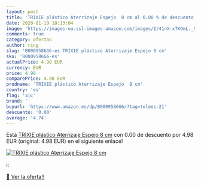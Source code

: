 ```yaml
---
layout: post
title: 'TRIXIE plástico Aterrizaje Espejo  8 cm al 0.00 % de descuento'
date: 2020-01-19 18:13:04
image: 'https://images-eu.ssl-images-amazon.com/images/I/41nX-xTKOmL._SL400_.jpg'
comments: true
category: ofertas
author: ring
slug: 'B0009586G6-es TRIXIE plástico Aterrizaje Espejo 8 cm'
sku: 'B0009586G6-es'
actualPrice: 4.98 EUR
currency: EUR
price: 4.98
comparePrice: 4.98 EUR
prodname: 'TRIXIE plástico Aterrizaje Espejo  8 cm'
country: 'es'
flag: '🇪🇸'
brand: ''
buyurl: 'https://www.amazon.es/dp/B0009586G6/?tag=tolees-21'
descuento: '0.00'
average: '4.74'
---
```


Está [TRIXIE plástico Aterrizaje Espejo  8 cm](https://www.amazon.es/dp/B0009586G6/?tag=tolees-21) con 0.00 de descuento por 4.98 EUR (original: 4.98 EUR) en el siguiente enlace!

[![TRIXIE plástico Aterrizaje Espejo  8 cm](https://images-eu.ssl-images-amazon.com/images/I/41nX-xTKOmL._SL400_.jpg)](https://www.amazon.es/dp/B0009586G6/?tag=tolees-21)

ℹ️:


[🛒 Ver la oferta!!](https://www.amazon.es/dp/B0009586G6/?tag=tolees-21)
